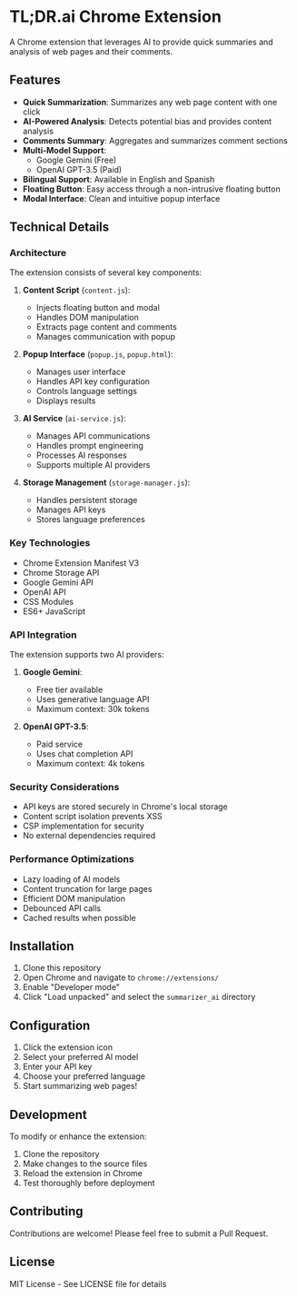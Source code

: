 # TL;DR.ai Chrome Extension

A Chrome extension that leverages AI to provide quick summaries and analysis of web pages and their comments.

## Features

- **Quick Summarization**: Summarizes any web page content with one click
- **AI-Powered Analysis**: Detects potential bias and provides content analysis
- **Comments Summary**: Aggregates and summarizes comment sections
- **Multi-Model Support**: 
  - Google Gemini (Free)
  - OpenAI GPT-3.5 (Paid)
- **Bilingual Support**: Available in English and Spanish
- **Floating Button**: Easy access through a non-intrusive floating button
- **Modal Interface**: Clean and intuitive popup interface

## Technical Details

### Architecture

The extension consists of several key components:

1. **Content Script** (`content.js`):
   - Injects floating button and modal
   - Handles DOM manipulation
   - Extracts page content and comments
   - Manages communication with popup

2. **Popup Interface** (`popup.js`, `popup.html`):
   - Manages user interface
   - Handles API key configuration
   - Controls language settings
   - Displays results

3. **AI Service** (`ai-service.js`):
   - Manages API communications
   - Handles prompt engineering
   - Processes AI responses
   - Supports multiple AI providers

4. **Storage Management** (`storage-manager.js`):
   - Handles persistent storage
   - Manages API keys
   - Stores language preferences

### Key Technologies

- Chrome Extension Manifest V3
- Chrome Storage API
- Google Gemini API
- OpenAI API
- CSS Modules
- ES6+ JavaScript

### API Integration

The extension supports two AI providers:

1. **Google Gemini**:
   - Free tier available
   - Uses generative language API
   - Maximum context: 30k tokens

2. **OpenAI GPT-3.5**:
   - Paid service
   - Uses chat completion API
   - Maximum context: 4k tokens

### Security Considerations

- API keys are stored securely in Chrome's local storage
- Content script isolation prevents XSS
- CSP implementation for security
- No external dependencies required

### Performance Optimizations

- Lazy loading of AI models
- Content truncation for large pages
- Efficient DOM manipulation
- Debounced API calls
- Cached results when possible

## Installation

1. Clone this repository
2. Open Chrome and navigate to `chrome://extensions/`
3. Enable "Developer mode"
4. Click "Load unpacked" and select the `summarizer_ai` directory

## Configuration

1. Click the extension icon
2. Select your preferred AI model
3. Enter your API key
4. Choose your preferred language
5. Start summarizing web pages!

## Development

To modify or enhance the extension:

1. Clone the repository
2. Make changes to the source files
3. Reload the extension in Chrome
4. Test thoroughly before deployment

## Contributing

Contributions are welcome! Please feel free to submit a Pull Request.

## License

MIT License - See LICENSE file for details